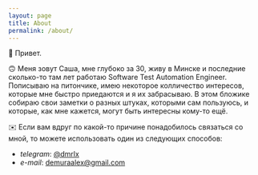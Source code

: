 ```yaml
---
layout: page
title: About
permalink: /about/
---
```

👋 Привет.

🙃 Меня зовут Саша, мне глубоко за 30, живу в Минске и последние сколько-то там лет работаю Software Test Automation Engineer. Пописываю на питончике, имею некоторое колличество интересов, которые мне быстро приедаются и я их забрасываю. В этом бложике собираю свои заметки о разных штуках, которыми сам пользуюсь, и которые, как мне кажется, могут быть интересны кому-то ещё.

✉️ Если вам вдруг по какой-то причине понадобилось связаться со мной, то можете использовать один из следующих способов:
- *telegram*: [@dmrlx](https://t.me/dmrlx)
- *e-mail*: [demuraalex@gmail.com](mailto:demuraalex@gmail.com) 